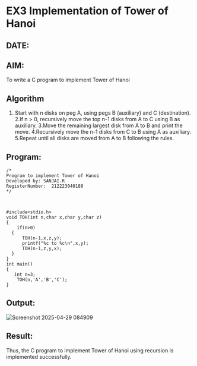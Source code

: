 # EX3 Implementation of Tower of Hanoi
## DATE:
## AIM:
To write a C program to implement Tower of Hanoi

## Algorithm
1. Start with n disks on peg A, using pegs B (auxiliary) and C (destination).
2.If n > 0, recursively move the top n-1 disks from A to C using B as auxiliary.
3.Move the remaining largest disk from A to B and print the move.
4.Recursively move the n-1 disks from C to B using A as auxiliary.
5.Repeat until all disks are moved from A to B following the rules.
   

## Program:
```
/*
Program to implement Tower of Hanoi
Developed by: SANJAI.R
RegisterNumber:  212223040180
*/
```
```


#include<stdio.h>
void TOH(int n,char x,char y,char z)
{
    if(n>0)
  {
      TOH(n-1,x,z,y);
      printf("%c to %c\n",x,y);
      TOH(n-1,z,y,x);
  }
}
int main()
{
   int n=3;
    TOH(n,'A','B','C');
}
```
## Output:
![Screenshot 2025-04-29 084909](https://github.com/user-attachments/assets/1d6b3a79-b55a-4919-8f0b-f711499e1b1b)



## Result:
Thus, the C program to implement Tower of Hanoi using recursion is implemented successfully.
